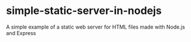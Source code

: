 # simple-static-server-in-nodejs
A simple example of a static web server for HTML files made with Node.js and Express
